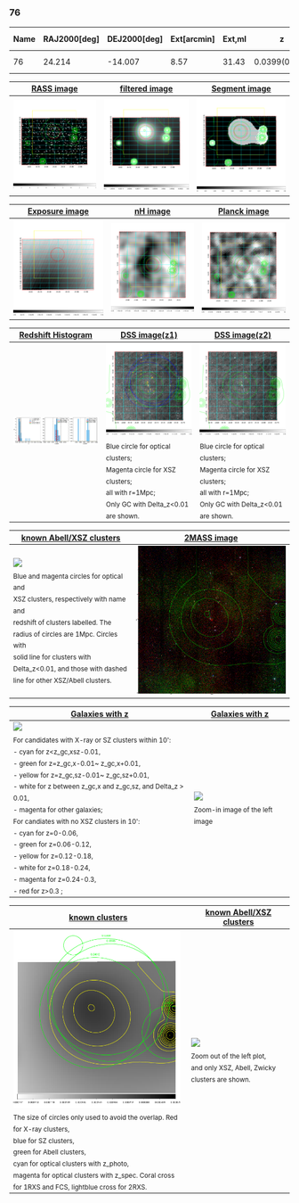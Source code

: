 <div STYLE="page-break-after: always;"></div>

### 76

|Name|RAJ2000[deg]|DEJ2000[deg] |Ext[arcmin]| Ext,ml | z | z_src| C|GC(XSZ,Delta_z<0.01)| GC(OPT,Delta_z<0.01)|GC| R_sig[arcmin] | R500[arcmin] | R500[Mpc]| CRsig[c/s] | CR500[c/s] |L500[1E44 erg/s]|F500[1E-12 erg/s/cm^2]| M500[1E14 Msun]|Tx[keV]|Cnt_sig|Beta|Rc[arcmin]|Comment|Alias|
|---|---|---|---|---|---|------|---|--------|---------|----------|---|---|---|---|---|---|---|---|---|---|---|---|---|---|
|76| 24.214| -14.007| 8.57| 31.43| 0.0399(0.005)| z1, z_opt| S| -| N, W| N, W| 29.144| 12.816| 0.607| 0.203(0.055)| 0.185(0.051)| 0.122(0.043)| 3.300(1.162)| 0.66(0.12)| 1.68(0.19)| 76.6| 0.609(-0.079+0.158)| 8.780(-1.927+3.191)| -| t406|

|[RASS image](../image/76/76_img.pdf)|[filtered image](../image/76/76_fil.pdf)|[Segment image](../image/76/76_seg.pdf)|
|-------------------|--------------------|-------------------|
| <img src="../image/76/76_img.png" width="300">  | <img src="../image/76/76_fil.png" width="300">   | <img src="../image/76/76_seg.png" width="300">  |

|[Exposure image](../image/76/76_mex.pdf)| [nH image](../image/76/76_nh.pdf)| [Planck image](../image/76/76_p.pdf)|
|-------------------|--------------------|-------------------|
|<img src="../image/76/76_mex.png" width="300">   | <img src="../image/76/76_nh.png" width="300">    | <img src="../image/76/76_p.png" width="300"> |

|[Redshift Histogram](../image/76/76_zg.pdf) | [DSS image(z1)](../image/76/76_dss_z1.pdf)      |  [DSS image(z2)](../image/76/76_dss_z2.pdf)    |
|-------------------|--------------------|-------------------|
|<img src="../image/76/76_zg.png" width="300"> |<img src="../image/76/76_dss_z1.png" width="300"> <sub><br>Blue circle for optical clusters; <br>Magenta circle for XSZ clusters; <br>all with r=1Mpc; <br>Only GC with Delta_z<0.01 are shown. </sub>| <img src="../image/76/76_dss_z2.png" width="300"><sub><br>Blue circle for optical clusters; <br>Magenta circle for XSZ clusters; <br>all with r=1Mpc; <br>Only GC with Delta_z<0.01 are shown. </sub> |

|[known Abell/XSZ clusters](../image/76/76_m.pdf) | [2MASS image](../image/76/76_2mass.pdf)      |
|-------------------|-------------------|
|<img src=../image/76/76_m.png width="300"> <br><sub>Blue and magenta circles for optical and <br>XSZ clusters, respectively with name and <br>redshift of clusters labelled. The <br>radius of circles are 1Mpc. Circles with <br>solid line for clusters with <br>Delta_z<0.01, and those with dashed <br>line for other XSZ/Abell clusters.        </sub>|<img src="../image/76/76_2mass.png" width="300">  |

|[Galaxies with z](../image/76/76_opt_ned.pdf) |[Galaxies with z](../image/76/76_opt_ned_zoom.pdf) |
|-------------------|-------------------|
| <img src=../image/76/76_opt_ned.png width="300"> <br><sub> For candidates with X-ray or SZ clusters within 10': <br> - cyan for z<z_gc,xsz-0.01, <br> - green for z=z_gc,x-0.01~ z_gc,x+0.01, <br> - yellow for z=z_gc,sz-0.01~ z_gc,sz+0.01, <br> - white for z between z_gc,x and z_gc,sz, and Delta_z > 0.01, <br> - magenta for other galaxies; <br>For candiates with no XSZ clusters in 10': <br> - cyan for z=0-0.06, <br> - green for z=0.06-0.12, <br> - yellow for z=0.12-0.18, <br> - white for z=0.18-0.24, <br> - magenta for z=0.24-0.3, <br> - red for z>0.3 ;  </sub>|<img src=../image/76/76_opt_ned_zoom.png width="300">  <br><sub> Zoom-in image of the left image</sub>|

|[known clusters](../image/76/76_gc.pdf) |[known Abell/XSZ clusters](../image/76/76_gc_large.pdf) |
|-------------------|-------------------|
| <img src=../image/76/76_gc.png width="300"> <br><sub> The size of circles only used to avoid the overlap. Red for X-ray clusters, <br> blue for SZ clusters, <br> green for Abell clusters, <br> cyan for optical clusters with z_photo, <br> magenta for optical clusters with z_spec. Coral cross for 1RXS and FCS, lightblue cross for 2RXS. </sub>|<img src=../image/76/76_gc_large.png width="300"> <br><sub> Zoom out of the left plot, <br> and only XSZ, Abell, Zwicky clusters are shown. </sub> |



